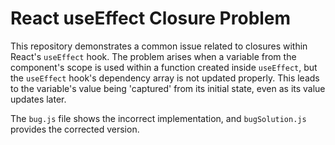 # React useEffect Closure Problem

This repository demonstrates a common issue related to closures within React's `useEffect` hook.  The problem arises when a variable from the component's scope is used within a function created inside `useEffect`, but the `useEffect` hook's dependency array is not updated properly. This leads to the variable's value being 'captured' from its initial state, even as its value updates later. 

The `bug.js` file shows the incorrect implementation, and `bugSolution.js` provides the corrected version.